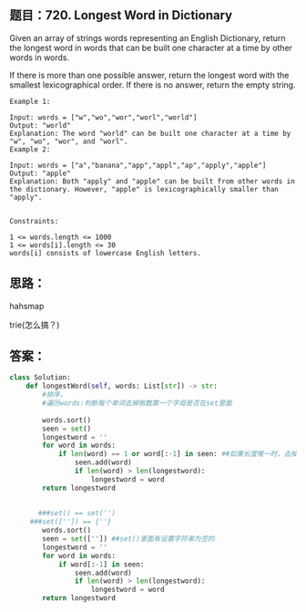 ## 题目：720. Longest Word in Dictionary
Given an array of strings words representing an English Dictionary, return the longest word in words that can be built one character at a time by other words in words.

If there is more than one possible answer, return the longest word with the smallest lexicographical order. If there is no answer, return the empty string.

```
Example 1:

Input: words = ["w","wo","wor","worl","world"]
Output: "world"
Explanation: The word "world" can be built one character at a time by "w", "wo", "wor", and "worl".
Example 2:

Input: words = ["a","banana","app","appl","ap","apply","apple"]
Output: "apple"
Explanation: Both "apply" and "apple" can be built from other words in the dictionary. However, "apple" is lexicographically smaller than "apply".
 

Constraints:

1 <= words.length <= 1000
1 <= words[i].length <= 30
words[i] consists of lowercase English letters.
```
## 思路：
hahsmap

trie(怎么搞？)

## 答案：
```Python
class Solution:
    def longestWord(self, words: List[str]) -> str:
        #排序，
        #遍历words:判断每个单词去掉倒数第一个字母是否在set里面
        
        words.sort()
        seen = set()
        longestword = ''
        for word in words:
            if len(word) == 1 or word[:-1] in seen: ##如果长度唯一时，去掉最后一个是字符串为空，我们set()里面没有设置字符串为空的一项
                seen.add(word)
                if len(word) > len(longestword):
                    longestword = word
        return longestword
    
    
       ###set() == set('')
     ###set(['']) == {''}
        words.sort()
        seen = set(['']) ##set()里面有设置字符串为空的
        longestword = ''
        for word in words:
            if word[:-1] in seen:
                seen.add(word)
                if len(word) > len(longestword):
                    longestword = word
        return longestword
```
